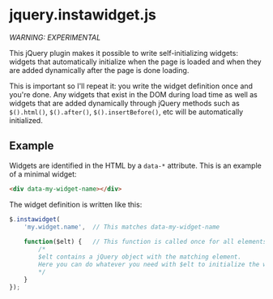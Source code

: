 # jquery.instawidget.js #

*WARNING: EXPERIMENTAL*

This jQuery plugin makes it possible to write self-initializing widgets: widgets that automatically initialize when the page is loaded and when they are added dynamically after the page is done loading. 

This is important so I'll repeat it: you write the widget definition once and you're done. Any widgets that exist in the DOM during load time as well as widgets that are added dynamically through jQuery methods such as `$().html()`, `$().after()`, `$().insertBefore()`, etc will be automatically initialized.

## Example ##

Widgets are identified in the HTML by a `data-*` attribute. This is an example of a minimal widget:

```HTML
<div data-my-widget-name></div>
```

The widget definition is written like this:

```javascript
$.instawidget(
    'my.widget.name',  // This matches data-my-widget-name
    
    function($elt) {   // This function is called once for all elements that match
        /*
        $elt contains a jQuery object with the matching element.
        Here you can do whatever you need with $elt to initialize the widget.
        */
    }
});
```

